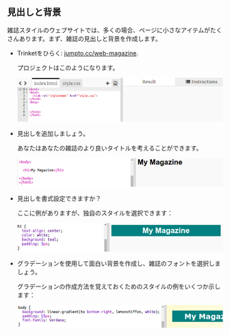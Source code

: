 ## 見出しと背景

雑誌スタイルのウェブサイトでは、多くの場合、ページに小さなアイテムがたくさんあります。まず、雑誌の見出しと背景を作成します。

+ Trinketをひらく: <a href="http://jumpto.cc/web-magazine" target="_blank">jumpto.cc/web-magazine</a>.
    
    プロジェクトはこのようになります。
    
    ![スクリーンショット](images/magazine-starter.png)

+ 見出しを追加しましょう。
    
    あなたはあなたの雑誌のより良いタイトルを考えることができます。
    
    ![スクリーンショット](images/magazine-heading.png)

+ 見出しを書式設定できますか？
    
    ここに例がありますが、独自のスタイルを選択できます：
    
    ![スクリーンショット](images/magazine-heading-style.png)

+ グラデーションを使用して面白い背景を作成し、雑誌のフォントを選択しましょう。
    
    グラデーションの作成方法を覚えておくためのスタイルの例をいくつか示します：
    
    ![スクリーンショット](images/magazine-background.png)